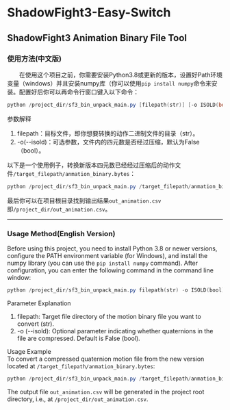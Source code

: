# ShadowFight3-Easy-Switch
## ShadowFight3 Animation Binary File Tool
### 使用方法(中文版)
&emsp;&emsp;在使用这个项目之前，你需要安装Python3.8或更新的版本，设置好Path环境变量（windows）并且安装numpy库（你可以使用`pip install numpy`命令来安装。配置好后你可以再命令行窗口键入以下命令：
``` powershell
python /project_dir/sf3_bin_unpack_main.py [filepath(str)] [-o ISOLD(bool)]
```
参数解释
1. filepath：目标文件，即你想要转换的动作二进制文件的目录（str）。
2. -o(--isold)：可选参数，文件内的四元数是否经过压缩，默认为False（bool）。

以下是一个使用例子，转换新版本四元数已经经过压缩后的动作文件`/target_filepath/anmation_binary.bytes`：
``` powershell
python /project_dir/sf3_bin_unpack_main.py /target_filepath/anmation_binary.bytes -o False
```
最后你可以在项目根目录找到输出结果`out_animation.csv`即`/project_dir/out_animation.csv`。
***
### Usage Method(English Version)
Before using this project, you need to install Python 3.8 or newer versions, configure the PATH environment variable (for Windows), and install the numpy library (you can use the `pip install numpy` command). After configuration, you can enter the following command in the command line window:
``` powershell
python /project_dir/sf3_bin_unpack_main.py filepath(str) -o ISOLD(bool)
```
Parameter Explanation  
1. filepath: Target file directory of the motion binary file you want to convert (str).  
2. -o (--isold): Optional parameter indicating whether quaternions in the file are compressed. Default is False (bool).  

Usage Example  
To convert a compressed quaternion motion file from the new version located at `/target_filepath/anmation_binary.bytes`:  
``` powershell
python /project_dir/sf3_bin_unpack_main.py /target_filepath/anmation_binary.bytes -o False
```

The output file `out_animation.csv` will be generated in the project root directory, i.e., at `/project_dir/out_animation.csv`.
